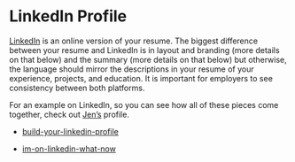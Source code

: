 # LinkedIn Profile

[LinkedIn](https://www.linkedin.com/) is an online version of your resume. The biggest difference between your resume and LinkedIn is in layout and branding (more details on that below) and the summary (more details on that below) but otherwise, the language should mirror the descriptions in your resume of your experience, projects, and education. It is important for employers to see consistency between both platforms. 

For an example on LinkedIn, so you can see how all of these pieces come together, check out [Jen’s](https://www.linkedin.com/in/jennifer-johnson74/) profile. 

- [build-your-linkedin-profile](/book-3-linkedin/build-your-linkedin-profile.md)

- [im-on-linkedin-what-now](/book-3-linkedin/im-on-linkedin-what-now.md)

  

